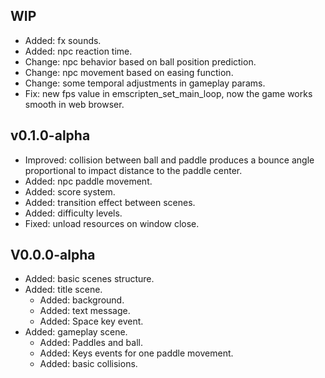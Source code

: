 ## WIP
* Added: fx sounds.
* Added: npc reaction time.
* Change: npc behavior based on ball position prediction.
* Change: npc movement based on easing function.
* Change: some temporal adjustments in gameplay params.
* Fix: new fps value in emscripten_set_main_loop, now the game works smooth in web browser.

## v0.1.0-alpha
* Improved: collision between ball and paddle produces a bounce angle proportional to impact distance to the paddle center.
* Added: npc paddle movement.
* Added: score system.
* Added: transition effect between scenes.
* Added: difficulty levels.
* Fixed: unload resources on window close.

## V0.0.0-alpha
* Added: basic scenes structure.
* Added: title scene.
  - Added: background.
  - Added: text message.
  - Added: Space key event.
* Added: gameplay scene.
  - Added: Paddles and ball.
  - Added: Keys events for one paddle movement.
  - Added: basic collisions.
